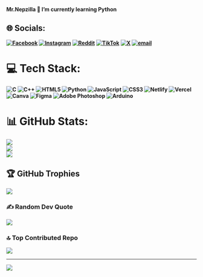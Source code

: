 <b>Mr.Nepzilla
🌱 I’m currently learning Python<br>


## 🌐 Socials:
[![Facebook](https://img.shields.io/badge/Facebook-%231877F2.svg?logo=Facebook&logoColor=white)](https://facebook.com/aint.himanshu) [![Instagram](https://img.shields.io/badge/Instagram-%23E4405F.svg?logo=Instagram&logoColor=white)](https://instagram.com/himanshu_sapkota) [![Reddit](https://img.shields.io/badge/Reddit-%23FF4500.svg?logo=Reddit&logoColor=white)](https://reddit.com/user/Any-Apartment1244) [![TikTok](https://img.shields.io/badge/TikTok-%23000000.svg?logo=TikTok&logoColor=white)](https://tiktok.com/@himanshuuuu7) [![X](https://img.shields.io/badge/X-black.svg?logo=X&logoColor=white)](https://x.com/mrhsapkota) [![email](https://img.shields.io/badge/Email-D14836?logo=gmail&logoColor=white)](mailto:himanshuspkt@gmail.com) 

# 💻 Tech Stack:
![C](https://img.shields.io/badge/c-%2300599C.svg?style=for-the-badge&logo=c&logoColor=white) ![C++](https://img.shields.io/badge/c++-%2300599C.svg?style=for-the-badge&logo=c%2B%2B&logoColor=white) ![HTML5](https://img.shields.io/badge/html5-%23E34F26.svg?style=for-the-badge&logo=html5&logoColor=white) ![Python](https://img.shields.io/badge/python-3670A0?style=for-the-badge&logo=python&logoColor=ffdd54) ![JavaScript](https://img.shields.io/badge/javascript-%23323330.svg?style=for-the-badge&logo=javascript&logoColor=%23F7DF1E) ![CSS3](https://img.shields.io/badge/css3-%231572B6.svg?style=for-the-badge&logo=css3&logoColor=white) ![Netlify](https://img.shields.io/badge/netlify-%23000000.svg?style=for-the-badge&logo=netlify&logoColor=#00C7B7) ![Vercel](https://img.shields.io/badge/vercel-%23000000.svg?style=for-the-badge&logo=vercel&logoColor=white) ![Canva](https://img.shields.io/badge/Canva-%2300C4CC.svg?style=for-the-badge&logo=Canva&logoColor=white) ![Figma](https://img.shields.io/badge/figma-%23F24E1E.svg?style=for-the-badge&logo=figma&logoColor=white) ![Adobe Photoshop](https://img.shields.io/badge/adobe%20photoshop-%2331A8FF.svg?style=for-the-badge&logo=adobe%20photoshop&logoColor=white) ![Arduino](https://img.shields.io/badge/-Arduino-00979D?style=for-the-badge&logo=Arduino&logoColor=white)
# 📊 GitHub Stats:
![](https://github-readme-stats.vercel.app/api?username=himanshusapkota&theme=radical&hide_border=false&include_all_commits=false&count_private=false)<br/>
![](https://nirzak-streak-stats.vercel.app/?user=himanshusapkota&theme=radical&hide_border=false)<br/>
![](https://github-readme-stats.vercel.app/api/top-langs/?username=himanshusapkota&theme=radical&hide_border=false&include_all_commits=false&count_private=false&layout=compact)

## 🏆 GitHub Trophies
![](https://github-profile-trophy.vercel.app/?username=himanshusapkota&theme=radical&no-frame=false&no-bg=true&margin-w=4)

### ✍️ Random Dev Quote
![](https://quotes-github-readme.vercel.app/api?type=horizontal&theme=radical)

### 🔝 Top Contributed Repo
![](https://github-contributor-stats.vercel.app/api?username=himanshusapkota&limit=5&theme=transparent&combine_all_yearly_contributions=true)

---
[![](https://visitcount.itsvg.in/api?id=himanshusapkota&icon=0&color=0)](https://visitcount.itsvg.in)

